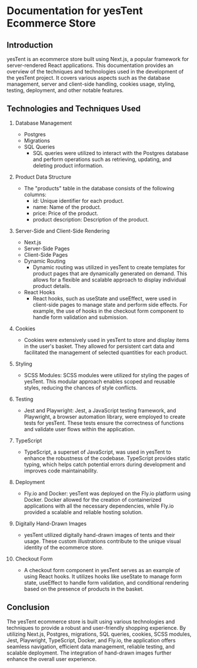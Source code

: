 # Documentation for yesTent Ecommerce Store

## Introduction

yesTent is an ecommerce store built using Next.js, a popular framework for server-rendered React applications. This documentation provides an overview of the techniques and technologies used in the development of the yesTent project. It covers various aspects such as the database management, server and client-side handling, cookies usage, styling, testing, deployment, and other notable features.

## Technologies and Techniques Used

1. Database Management

   - Postgres
   - Migrations
   - SQL Queries
     - SQL queries were utilized to interact with the Postgres database and perform operations such as retrieving, updating, and deleting product information.

2. Product Data Structure

   - The "products" table in the database consists of the following columns:
     - id: Unique identifier for each product.
     - name: Name of the product.
     - price: Price of the product.
     - product description: Description of the product.

3. Server-Side and Client-Side Rendering

   - Next.js
   - Server-Side Pages
   - Client-Side Pages
   - Dynamic Routing
     - Dynamic routing was utilized in yesTent to create templates for product pages that are dynamically generated on demand. This allows for a flexible and scalable approach to display individual product details.
   - React Hooks
     - React hooks, such as useState and useEffect, were used in client-side pages to manage state and perform side effects. For example, the use of hooks in the checkout form component to handle form validation and submission.

4. Cookies

   - Cookies were extensively used in yesTent to store and display items in the user's basket. They allowed for persistent cart data and facilitated the management of selected quantities for each product.

5. Styling

   - SCSS Modules: SCSS modules were utilized for styling the pages of yesTent. This modular approach enables scoped and reusable styles, reducing the chances of style conflicts.

6. Testing

   - Jest and Playwright: Jest, a JavaScript testing framework, and Playwright, a browser automation library, were employed to create tests for yesTent. These tests ensure the correctness of functions and validate user flows within the application.

7. TypeScript

   - TypeScript, a superset of JavaScript, was used in yesTent to enhance the robustness of the codebase. TypeScript provides static typing, which helps catch potential errors during development and improves code maintainability.

8. Deployment

   - Fly.io and Docker: yesTent was deployed on the Fly.io platform using Docker. Docker allowed for the creation of containerized applications with all the necessary dependencies, while Fly.io provided a scalable and reliable hosting solution.

9. Digitally Hand-Drawn Images

   - yesTent utilized digitally hand-drawn images of tents and their usage. These custom illustrations contribute to the unique visual identity of the ecommerce store.

10. Checkout Form
    - A checkout form component in yesTent serves as an example of using React hooks. It utilizes hooks like useState to manage form state, useEffect to handle form validation, and conditional rendering based on the presence of products in the basket.

## Conclusion

The yesTent ecommerce store is built using various technologies and techniques to provide a robust and user-friendly shopping experience. By utilizing Next.js, Postgres, migrations, SQL queries, cookies, SCSS modules, Jest, Playwright, TypeScript, Docker, and Fly.io, the application offers seamless navigation, efficient data management, reliable testing, and scalable deployment. The integration of hand-drawn images further enhance the overall user experience.
